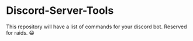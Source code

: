 # Discord-Server-Tools
This repository will have a list of commands for your discord bot. Reserved for raids. 😁
